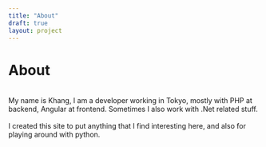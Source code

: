 ```yaml
---
title: "About"
draft: true
layout: project
---
```

# About
\
My name is Khang, I am a developer working in Tokyo, mostly with PHP at backend, Angular at frontend. Sometimes I also work with .Net related stuff.
\
\
I created this site to put anything that I find interesting here, and also for playing around with python.